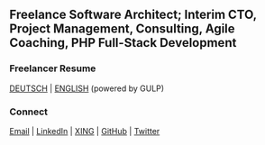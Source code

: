 ## Freelance Software Architect; Interim CTO, Project Management, Consulting, Agile Coaching, PHP Full-Stack Development

### Freelancer Resume

[DEUTSCH](https://www.gulp.de/gulp2/g/spezialisten/profil/MarekGrudzinski) \| [ENGLISH](https://www.gulp.de/gulp2/g/spezialisten/resume/MarekGrudzinski) (powered by GULP)

### Connect

[Email](mailto:mail@marek-grudzinski.de) \| [LinkedIn](https://www.linkedin.com/in/marek-grudzinski) \| [XING](https://www.xing.com/profile/Marek_Grudzinski2) \| [GitHub](https://github.com/grudda) \| [Twitter](https://twitter.com/originalgrudda)
